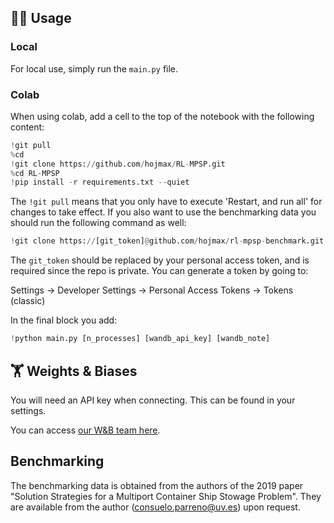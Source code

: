 ## 🏄‍♂️ Usage

### Local

For local use, simply run the `main.py` file.

### Colab

When using colab, add a cell to the top of the notebook with the following content:

```python
!git pull
%cd
!git clone https://github.com/hojmax/RL-MPSP.git
%cd RL-MPSP
!pip install -r requirements.txt --quiet
```

The `!git pull` means that you only have to execute 'Restart, and run all' for changes to take effect. If you also want to use the benchmarking data you should run the following command as well:

```python
!git clone https://[git_token]@github.com/hojmax/rl-mpsp-benchmark.git
```

The ```git_token``` should be replaced by your personal access token, and is required since the repo is private. You can generate a token by going to:

Settings -> Developer Settings -> Personal Access Tokens -> Tokens (classic)

In the final block you add:

```python
!python main.py [n_processes] [wandb_api_key] [wandb_note]
```

## 🏋️ Weights & Biases

You will need an API key when connecting. This can be found in your settings.

You can access [our W&B team here](https://wandb.ai/rl-msps).

## Benchmarking

The benchmarking data is obtained from the authors of the 2019 paper "Solution Strategies for a Multiport Container Ship Stowage Problem". They are available from the author (consuelo.parreno@uv.es) upon request.